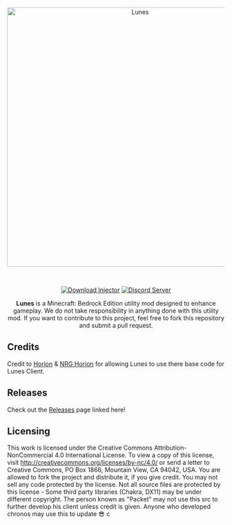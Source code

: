 <div align="center">
  <br />
    <p>
      <a href="https://www.lunesclient.ml"><img src="https://github.com/ProjectLunes/Client/blob/master/banner.png" width="600" alt="Lunes" /></a>
    </p>
  <br />
  <p>
    <a href="https://github.com/ProjectLunes/Releases"><img src="https://img.shields.io/static/v1?label=download&message=latest&color=12c970&logo=docusign&logoColor=white" alt="Download Injector" /></a>
    <a href="https://discord.gg/lunes"><img src="https://img.shields.io/discord/732833913705201736?color=5865F2&logo=discord&logoColor=white" alt="Discord Server" /></a>
    
  <p>
    <b>Lunes</b> is a Minecraft: Bedrock Edition utility mod designed to enhance gameplay. We do not take responsibility in anything done with this utility mod.
If you want to contribute to this project, feel free to fork this repository and submit a pull request.
  </p>
</div>

## Credits
Credit to [Horion](https://github.com/horionclient/Horion) & [NRG Horion](https://github.com/NRGJobro/Horion-Open-SRC) for allowing Lunes to use there base code for Lunes Client. 

## Releases
Check out the [Releases](https://github.com/ProjectLunes/Releases) page linked here!

## Licensing
This work is licensed under the Creative Commons Attribution-NonCommercial 4.0 International License. To view a copy of this license, visit http://creativecommons.org/licenses/by-nc/4.0/ or send a letter to Creative Commons, PO Box 1866, Mountain View, CA 94042, USA.
You are allowed to fork the project and distribute it, if you give credit. You may not sell any code protected by the license.
Not all source files are protected by this license - Some third party libraries (Chakra, DX11) may be under different copyright. The person known as "Packet" may not use this src to further develop his client unless credit is given. Anyone who developed chronos may use this to update 😎
c
